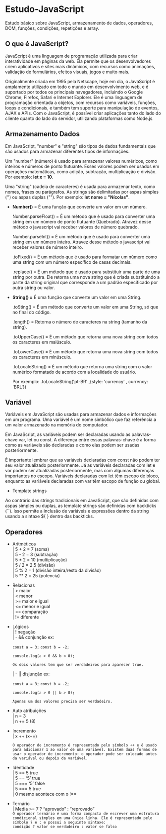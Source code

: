# Estudo-JavaScript
Estudo básico sobre JavaScript, armazenamento de dados, operadores, DOM, funções, condições, repetições e array.

## O que é JavaScript?
JavaScript é uma linguagem de programação utilizada para criar interatividade em páginas da web. Ela permite que os desenvolvedores criem aplicativos e sites mais dinâmicos, com recursos como animações, validação de formulários, efeitos visuais, jogos e muito mais.

Originalmente criada em 1995 pela Netscape, hoje em dia, o JavaScript é amplamente utilizado em todo o mundo em desenvolvimento web, e é suportado por todos os principais navegadores, incluindo o Google Chrome, Firefox, Safari e Internet Explorer. Ele é uma linguagem de programação orientada a objetos, com recursos como variáveis, funções, loops e condicionais, e também tem suporte para manipulação de eventos, AJAX e APIs. Com o JavaScript, é possível criar aplicações tanto do lado do cliente quanto do lado do servidor, utilizando plataformas como Node.js.


## **Armazenamento Dados**
Em JavaScript, "number" e "string" são tipos de dados fundamentais que são usados para armazenar diferentes tipos de informações.

Um "number" (número) é usado para armazenar valores numéricos, como inteiros e números de ponto flutuante. Esses valores podem ser usados em operações matemáticas, como adição, subtração, multiplicação e divisão. Por exemplo: **let x = 10**.

Uma "string" (cadeia de caracteres) é usada para armazenar texto, como nomes, frases ou parágrafos. As strings são delimitadas por aspas simples ('') ou aspas duplas (""). Por exemplo: **let nome = "Nícolas"**.

- **Number()** = É uma função que converte um valor em um número. 

    Number.parseFloat() = É um método que é usado para converter uma string em um número de ponto flutuante (Quebrado). Atravez desse método o javascript vai receber valores de número quebrado.
    
    Number.parseInt() =  É um método que é usado para converter uma string em um número inteiro. Atravez desse método o javascript vai receber valores de número inteiro.
    
    .toFixed() = É um método que é usado para formatar um número como uma string com um número específico de casas decimais.  <br/>
    
    .replace() = É um método que é usado para substituir uma parte de uma string por outra. Ele retorna uma nova string que é criada substituindo a parte da string original que corresponde a um padrão especificado por outra string ou valor.
    
- **String() =** É uma função que converte um valor em uma String.

    .toSting() = É um método que converte um valor em uma String, só que no final do código.
    
    .length() = Retorna o número de caracteres na string (tamanho da string).
    
    .toUpperCase() = É um método que retorna uma nova string com todos os caracteres em maiúsculo.
    
    .toLowerCase() =  É um método que retorna uma nova string com todos os caracteres em minúsculo.
    
    .toLocaleString() =  É um método que retorna uma string com o valor numérico formatado de acordo com a localidade do usuário. 
    
    Por exemplo: .toLocaleString('pt-BR' ,{style: 'currency' , currency: 'BRL'})
    
## **Variável**

Variáveis em JavaScript são usadas para armazenar dados e informações em um programa. Uma variável é um nome simbólico que faz referência a um valor armazenado na memória do computador.

Em JavaScript, as variáveis podem ser declaradas usando as palavras-chave var, let ou const. A diferença entre essas palavras-chave é a forma como as variáveis são declaradas e como elas podem ser usadas posteriormente.

É importante lembrar que as variáveis declaradas com const não podem ter seu valor atualizado posteriormente. Já as variáveis declaradas com let e var podem ser atualizadas posteriormente, mas com algumas diferenças importantes no escopo. Variáveis declaradas com let têm escopo de bloco, enquanto as variáveis declaradas com var têm escopo de função ou global.

- Template strings

Ao contrário das strings tradicionais em JavaScript, que são definidas com aspas simples ou duplas, as template strings são definidas com backticks (``). Isso permite a inclusão de variáveis e expressões dentro da string usando a sintaxe ${ } dentro das backticks.



## **Operadores**

- Aritméticos <br/>
    | 5 + 2 = 7 (soma) <br/> 
    | 5 - 2 = 3 (subtração) <br/>
    | 5 * 2 = 10 (multiplicação) <br/>
    | 5 / 2 = 2.5 (divisão) <br/>
    | 5 % 2 = 1 (divisão inteira/resto da divisão) <br/>
    | 5 ** 2 = 25 (potencia) <br/>
    
- Relacionas <br/>
    |  > maior <br/>
    |  < menor <br/>
    |  >= maior e igual <br/>
    |  <= menor e igual <br/>
    |  == comparação <br/>
    |  != diferente <br/>
    
- Lógicos <br/>
    | ! negação <br/>
    | - && conjunção ex:
    
    `const a = 3;`
    `const b = -2;`
    
    `console.log(a > 0 && b < 0);`
    
    `Os dois valores tem que ser verdadeiros para aparecer true.`
    
    | - || disjunção ex:
    
    `const a = 3;`
    `const b = -2;`
   
    `console.log(a > 0 || b > 0);`
    
    `Apenas um dos valores precisa ser verdadeiro.`
    
- Auto atribuições  <br/>
    | n = 3 <br/>
    | n += 5 (8)
    
- Incremento  <br/>
    | x ++ (x+=)
    
    `O operador de incremento é representado pelo símbolo ++ e é usado para adicionar 1 ao valor de uma variável. Existem duas formas de usar o operador de incremento: o operador pode ser colocado antes da variável ou depois da variável.`
    
- Identidade <br/>
    | 5 == 5 true <br/>
    | 5 == ‘5’ true <br/>
    | 5 === ‘5’ false  
    | 5 === 5 true <br/>
    | 0 mesmo acontece com o !== 
    
- Ternário <br/>
    | Media >= 7 ? “aprovado” : “reprovado” <br/>
    `O operador ternário é uma forma compacta de escrever uma estrutura condicional simples em uma única linha. Ele é representado pelo símbolo ? e : e possui a seguinte sintaxe:` <br/>
    `condição ? valor se verdadeiro : valor se falso`
    
